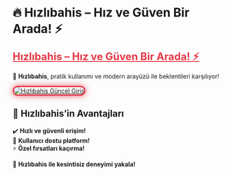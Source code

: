 # 🔥 Hızlıbahis – Hız ve Güven Bir Arada! ⚡  

<a href="https://cutt.ly/HizliLink" title="Hızlıbahis Güncel Giriş" style="color: #e63946; font-size: 24px; font-weight: bold;">Hızlıbahis – Hız ve Güven Bir Arada! ⚡</a>  

🚀 **Hızlıbahis**, pratik kullanımı ve modern arayüzü ile beklentileri karşılıyor!  

<a href="https://cutt.ly/HizliLink" title="Hızlıbahis Güncel Giriş">  
<img src="https://i.ibb.co/BtMhhf6/g-venligiris.jpg" alt="Hızlıbahis Güncel Giriş" style="max-width: 100%; border: 3px solid #e63946; border-radius: 15px; box-shadow: 0px 0px 15px rgba(230, 57, 70, 0.8);">  
</a>  

## 🚀 Hızlıbahis’in Avantajları  
✔️ **Hızlı ve güvenli erişim!**  
🎁 **Kullanıcı dostu platform!**  
⚡ **Özel fırsatları kaçırma!**  

💎 **Hızlıbahis ile kesintisiz deneyimi yakala!**
